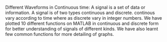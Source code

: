 Different Waveforms in Continuous time: A signal is a set of data or information. A signal is of two types continuous and discrete. continous vary according to time where as discrete vary in integer numbers. We have plotted 10 different functions on MATLAB in continuous and discrete form for better understanding of signals of different kinds. We have also learnt few common functions for more detailing of graphs.
